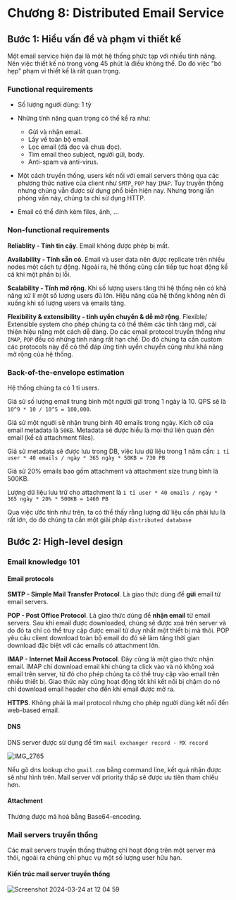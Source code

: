 # Chương 8: Distributed Email Service

## Bước 1: Hiểu vấn đề và phạm vi thiết kế

Một email service hiện đại là một hệ thống phức tạp với nhiều tính năng. Nên việc thiết kế nó trong vòng 45 phút là điều không thể. Do đó việc "bó hẹp" phạm vi thiết kế là rất quan trọng.

### Functional requirements

- Số lượng người dùng: 1 tỷ
- Những tính năng quan trọng có thể kể ra như:

  - Gửi và nhận email.
  - Lấy về toàn bộ email.
  - Lọc email (đã đọc và chưa đọc).
  - Tìm email theo subject, người gửi, body.
  - Anti-spam và anti-virus.

- Một cách truyền thống, users kết nối với email servers thông qua các phương thức native của client như `SMTP`, `POP` hay `IMAP`. Tuy truyền thống nhưng chúng vẫn được sử dụng phổ biến hiện nay. Nhưng trong lần phỏng vấn này, chúng ta chỉ sử dụng HTTP.
- Email có thể đính kèm files, ảnh, ...

### Non-functional requirements

**Reliablity - Tính tin cậy**. Email không được phép bị mất.

**Availability - Tính sẵn có**. Email và user data nên được replicate trên nhiều nodes một cách tự động. Ngoài ra, hệ thống cũng cần tiếp tục hoạt động kể cả khi một phần bị lỗi.

**Scalability - Tính mở rộng**. Khi số lượng users tăng thì hệ thống nên có khả năng xử lí một số lượng users đủ lớn. Hiệu năng của hệ thống không nên đi xuống khi số lượng users và emails tăng.

**Flexibility & extensibility - tính uyển chuyển & dễ mở rộng**. Flexible/ Extensible system cho phép chúng ta có thể thêm các tính tăng mới, cải thiện hiệu năng một cách dễ dàng. Do các email protocol truyền thống như `IMAP`, `POP` đều có những tính năng rất hạn chế. Do đó chúng ta cần custom các protocols này để có thể đáp ứng tính uyển chuyển cũng như khả năng mở rộng của hệ thống.

### Back-of-the-envelope estimation

Hệ thống chúng ta có 1 tỉ users.

Giả sử số lượng email trung bình một người gửi trong 1 ngày là 10. QPS sẽ là `10^9 * 10 / 10^5 = 100,000`.

Giả sử một người sẽ nhận trung bình 40 emails trong ngày. Kích cỡ của email metadata là `50KB`. Metadata sẽ được hiểu là mọi thứ liên quan đến email (kể cả attachment files).

Giả sử metadata sẽ được lưu trong DB, việc lưu dữ liệu trong 1 năm cần: `1 tỉ user * 40 emails / ngày * 365 ngày * 50KB = 730 PB`

Giả sử 20% emails bao gồm attachment và attachment size trung bình là 500KB.

Lượng dữ liệu lưu trữ cho attachment là `1 tỉ user * 40 emails / ngày * 365 ngày * 20% * 500KB = 1460 PB`

Qua việc ước tính như trên, ta có thể thấy rằng lượng dữ liệu cần phải lưu là rất lớn, do đó chúng ta cần một giải pháp `distributed database`

## Bước 2: High-level design

### Email knowledge 101

#### Email protocols

**SMTP - Simple Mail Transfer Protocol**. Là giao thức dùng để **gửi** email từ email servers.

**POP - Post Office Protocol**. Là giao thức dùng để **nhận email** từ email servers. Sau khi email được downloaded, chúng sẽ được xoá trên server và do đó ta chỉ có thể truy cập được email từ duy nhất một thiết bị mà thôi. POP yêu cầu client download toàn bộ email do đó sẽ làm tăng thời gian download đặc biệt với các emails có attachment lớn.

**IMAP - Internet Mail Access Protocol**. Đây cũng là một giao thức nhận email. IMAP chỉ download email khi chúng ta click vào và nó không xoá email trên server, từ đó cho phép chúng ta có thể truy cập vào email trên nhiều thiết bị. Giao thức này cũng hoạt động tốt khi kết nối bị chậm do nó chỉ download email header cho đến khi email được mở ra.

**HTTPS**. Không phải là mail protocol nhưng cho phép người dùng kết nối đến web-based email.

#### DNS

DNS server được sử dụng để tìm `mail exchanger record - MX record`

![IMG_2765](https://github.com/tuananhhedspibk/tuananhhedspibk.github.io/assets/15076665/de9f9a1e-dd26-428a-84e1-11976c1607bf)

Nếu gõ dns lookup cho `gmail.com` bằng command line, kết quả nhận được sẽ như hình trên. Mail server với priority thấp sẽ được ưu tiên tham chiếu hơn.

#### Attachment

Thường được mã hoá bằng Base64-encoding.

### Mail servers truyền thống

Các mail servers truyền thống thường chỉ hoạt động trên một server mà thôi, ngoài ra chúng chỉ phục vụ một số lượng user hữu hạn.

#### Kiến trúc mail server truyền thống

![Screenshot 2024-03-24 at 12 04 59](https://github.com/tuananhhedspibk/tuananhhedspibk.github.io/assets/15076665/4cb5f821-b0ff-45e3-aefe-927046a401d0)

